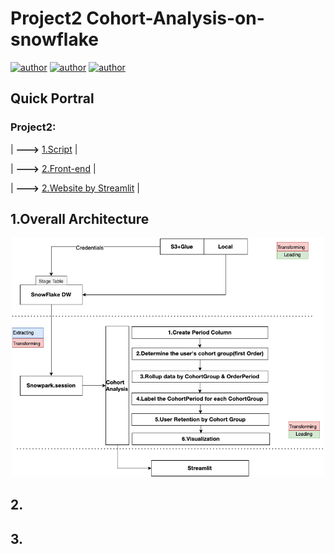 # Project2 Cohort-Analysis-on-snowflake
[![author](https://img.shields.io/badge/Author-Rayden_Xu-blue.svg)](https://www.linkedin.com/in/rundong-xu-269012230/) 
[![author](https://img.shields.io/badge/Author-Binghui_Lai-blue.svg)](https://www.linkedin.com/in/binghui-lai/) 
[![author](https://img.shields.io/badge/Author-Ziwei_Duan-blue.svg)](https://www.linkedin.com/in/ziwei-duan-create/) 

## Quick Portral
### Project2:
| **--->** [1.Script](Analysis.ipynb) |

| **--->** [2.Front-end](main.py) |

| **--->** [2.Website by Streamlit](https://dduan-zw-cohort-analysis-on-snowflake-main-csxkkt.streamlit.app/Food_Cohort_Analysis) |


## 1.Overall Architecture

<div align=center>
<img src="src/Architecture.png" width="500px">
</div>

## 2.

## 3.
